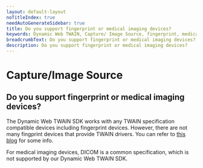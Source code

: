 ```yaml
---
layout: default-layout
noTitleIndex: true
needAutoGenerateSidebar: true
title: Do you support fingerprint or medical imaging devices?
keywords: Dynamic Web TWAIN, Capture/ Image Source, fingerprint, medical imaging
breadcrumbText: Do you support fingerprint or medical imaging devices?
description: Do you support fingerprint or medical imaging devices?
---
```


# Capture/Image Source

## Do you support fingerprint or medical imaging devices?

The Dynamic Web TWAIN SDK works with any TWAIN specification compatible devices including fingerprint devices.
However, there are not many fingprint devices that provide TWAIN drivers. You can refer to <a href="https://www.dynamsoft.com/blog/insights/biometric-capture-fingerprint-application/" target="_blank">this blog</a> for some info.

For medical imaging devices, DICOM is a common specification, which is not supported by our Dynamic Web TWAIN SDK.
